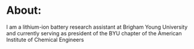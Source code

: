 # About: 

I am a lithium-ion battery research assistant at Brigham Young University and currently serving as president of the BYU chapter of the American Institute of Chemical Engineers
